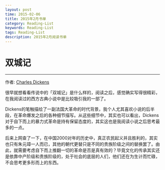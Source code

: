 ```yaml
---
layout: post
time: 2015-02-06
title: 2015年2月书单
category: Reading-List
keywords: Reading-List
tags: Reading-List
description: 2015年2月阅读书单
---
```


# 双城记

---------------

作者: [Charles Dickens][]

很早就想看看传说中的「双城记」是什么样的，阅读之后，感觉确实写得很精彩，在我阅读过的西方古典小说中是比较吸引我的一部了。

Dickens的笔触描绘了一副法国大革命的时代背景，我个人尤其喜欢小说的后半段，在革命爆发之后的各种细节描写。从这些细节中，其实也可以看出，Dickens对于自下而上的暴力式革命是持有保留态度的，其实这也是我阅读小说之后思考最多的一点。

后来上网查了一下，在中国2000对年的历史中，真正农民起义并且胜利的，其实也只有朱元璋一人而已，其他的朝代更替只是不同的贵族阶级之间的替换罢了。由此，就需要考虑自下而上推翻一切的革命是否是真有效的？毕竟文化的传承其实还是依靠中产阶级和贵族阶级的，处于社会的底层的人们，他们还在为生计而忙碌，不会思考更多形而上的东西。



[Charles Dickens]: http://en.wikipedia.org/wiki/Charles_Dickens?oldformat=true
